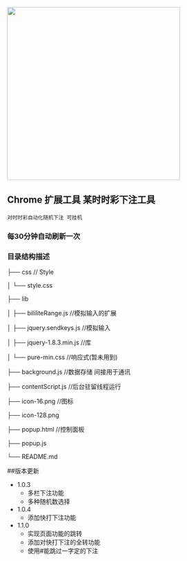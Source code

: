 
<img src="https://wx3.sinaimg.cn/mw690/7f78979cgy1fw5j16gjagj20gq0o8abs.jpg" width="400" align=center />    

## Chrome 扩展工具 某时时彩下注工具 
```
对时时彩自动化随机下注 可挂机

```
### 每30分钟自动刷新一次

### 目录结构描述
├── css						// Style

│    └── style.css

├── lib                        

│   ├── bililiteRange.js		 //模拟输入的扩展

│   ├── jquery.sendkeys.js		//模拟输入

│   ├── jquery-1.8.3.min.js	//库

│   └── pure-min.css			//响应式(暂未用到)

├── background.js			//数据存储 间接用于通讯

├── contentScript.js			//后台驻留线程运行

├── icon-16.png				//图标

├── icon-128.png

├── popup.html				//控制面板

├── popup.js                    

└── README.md

##版本更新
* 1.0.3 
    * 多栏下注功能  
    * 多种随机数选择
* 1.0.4 
    * 添加快打下注功能  
* 1.1.0 
    * 实现页面功能的跳转
    * 添加对快打下注的全转功能  
    * 使用#能跳过一字定的下注
